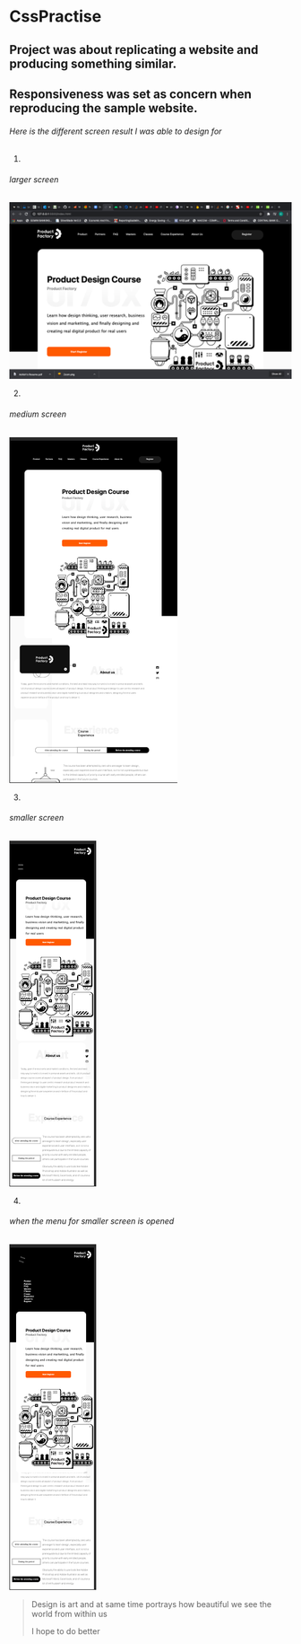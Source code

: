 # CssPractise 
## Project was about replicating a website and producing something similar.
## Responsiveness was set as concern when reproducing the sample website.


###### Here is the different screen result I was able to design for

1. 
###### larger screen

![image info](img/large-screen.png)

2. 
###### medium screen
![image design](img/medium-screen.png)

3. 
###### smaller screen 
![image designtwo](img/screenshot2.png)

4. 
###### when the menu for smaller screen is opened
![image designtwo](img/screenshot3.png)


> Design is art and at same time portrays how beautiful we see the world from within us
>
> I hope to do better 



